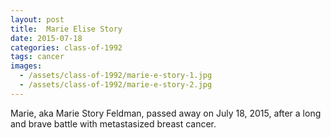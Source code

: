 ```yaml
---
layout: post
title:  Marie Elise Story
date: 2015-07-18
categories: class-of-1992
tags: cancer
images:
  - /assets/class-of-1992/marie-e-story-1.jpg
  - /assets/class-of-1992/marie-e-story-2.jpg
---
```

Marie, aka Marie Story Feldman, passed away on July 18, 2015, after a long and brave battle with metastasized breast cancer.

